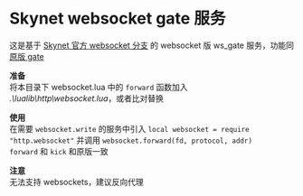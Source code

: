 # Skynet websocket gate 服务

这是基于 [Skynet 官方 websocket 分支](https://github.com/cloudwu/skynet/tree/websocket) 的 websocket 版 ws_gate 服务，功能同 [原版 gate](https://github.com/cloudwu/skynet/wiki/GateServer)  

**准备**  
将本目录下 websocket.lua 中的 `forward` 函数加入 *.\lualib\http\websocket.lua*，或者比对替换  

**使用**  
在需要 `websocket.write` 的服务中引入 `local websocket = require "http.websocket"` 并调用 `websocket.forward(fd, protocol, addr)`  
`forward` 和 `kick` 和原版一致  

**注意**  
无法支持 websockets，建议反向代理  